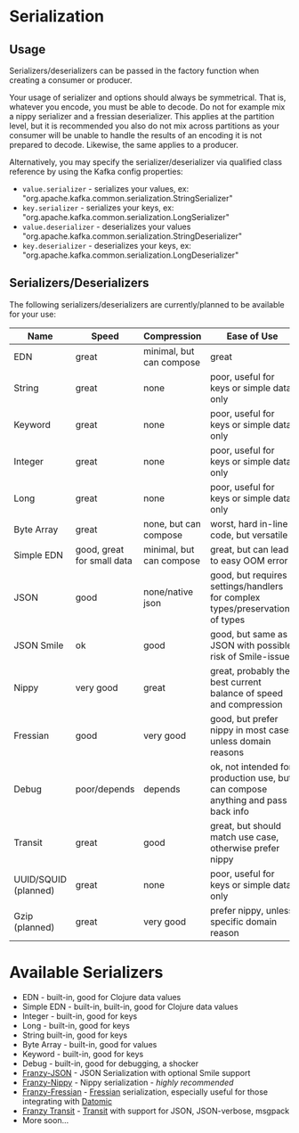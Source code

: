 # Serialization

## Usage

Serializers/deserializers can be passed in the factory function when creating a consumer or producer.

Your usage of serializer and options should always be symmetrical. That is, whatever you encode, you must be able to decode. Do not for example mix a nippy serializer and a fressian deserializer. This applies at the partition level, but it is recommended you also do not mix across partitions as your consumer will be unable to handle the results of an encoding it is not prepared to decode. Likewise, the same applies to a producer.

Alternatively, you may specify the serializer/deserializer via qualified class reference by using the Kafka config properties:

* `value.serializer` - serializes your values, ex: "org.apache.kafka.common.serialization.StringSerializer"
* `key.serializer` - serializes your keys, ex: "org.apache.kafka.common.serialization.LongSerializer"
* `value.deserializer` - deserializes your values "org.apache.kafka.common.serialization.StringDeserializer"
* `key.deserializer` - deserializes your keys, ex: "org.apache.kafka.common.serialization.LongDeserializer"

## Serializers/Deserializers

The following serializers/deserializers are currently/planned to be available for your use:

| Name                 | Speed                      | Compression              | Ease of Use                                                                      |
|----------------------|----------------------------|--------------------------|----------------------------------------------------------------------------------|
| EDN                  | great                      | minimal, but can compose | great                                                                            |
| String               | great                      | none                     | poor, useful for keys or simple data only                                        |
| Keyword              | great                      | none                     | poor, useful for keys or simple data only                                        |
| Integer              | great                      | none                     | poor, useful for keys or simple data only                                        |
| Long                 | great                      | none                     | poor, useful for keys or simple data only                                        |
| Byte Array           | great                      | none, but can compose    | worst, hard in-line code, but versatile                                          |
| Simple EDN           | good, great for small data | minimal, but can compose | great, but can lead to easy OOM error                                            |
| JSON                 | good                       | none/native json         | good, but requires settings/handlers for complex types/preservations of types    |
| JSON Smile           | ok                         | good                     | good, but same as JSON with possible risk of Smile-issues                        |
| Nippy                | very good                  | great                    | great, probably the best current balance of speed and compression                |
| Fressian             | good                       | very good                | good, but prefer nippy in most cases unless domain reasons                       |
| Debug                | poor/depends               | depends                  | ok, not intended for production use, but can compose anything and pass back info |
| Transit              | great                      | good                     | great, but should match use case, otherwise prefer nippy                         |
| UUID/SQUID (planned) | great                      | none                     | poor, useful for keys or simple data only                                        |
| Gzip (planned)       | great                      | very good                | prefer nippy, unless specific domain reason                                      |

# Available Serializers

* EDN - built-in, good for Clojure data values
* Simple EDN - built-in, built-in, good for Clojure data values
* Integer - built-in, good for keys
* Long - built-in, good for keys
* String built-in, good for keys
* Byte Array - built-in, good for values
* Keyword - built-in, good for keys
* Debug - built-in, good for debugging, a shocker
* [Franzy-JSON](https://github.com/ymilky/franzy-json) - JSON Serialization with optional Smile support
* [Franzy-Nippy](https://github.com/ymilky/franzy-nippy) - Nippy serialization - *highly recommended*
* [Franzy-Fressian](https://github.com/ymilky/franzy-fressian) - [Fressian](https://github.com/Datomic/fressian) serialization, especially useful for those integrating with [Datomic](http://www.datomic.com)
* [Franzy Transit](https://github.com/ymilky/franzy-transit) - [Transit]() with support for JSON, JSON-verbose, msgpack
* More soon...
